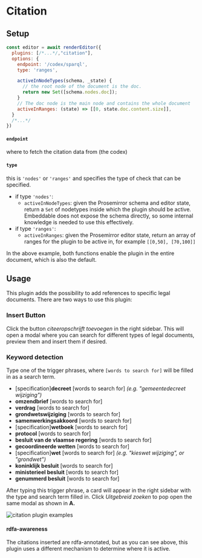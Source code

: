 # Citation

## Setup

```javascript
const editor = await renderEditor({
  plugins: [/*...*/,"citation"], 
  options: {
    endpoint: '/codex/sparql',
    type: 'ranges',

    activeInNodeTypes(schema, _state) {
      // the root node of the document is the doc.
      return new Set([schema.nodes.doc]);
    }
    // The doc node is the main node and contains the whole document
    activeInRanges: (state) => [[0, state.doc.content.size]],
  }
  /*...*/
})

```
#### `endpoint`
where to fetch the citation data from (the codex)
#### `type` 
this is `'nodes'` or `'ranges'` and specifies the type of check that can be specified. 
- if type `'nodes'`:
  - `activeInNodeTypes`: given the Prosemirror schema and editor state, return a `Set` of nodetypes inside which the plugin should be active. Embeddable does not expose the schema directly, so some internal knowledge is needed to use this effectively.
- if type `'ranges'`: 
  - `activeInRanges`: given the Prosemirror editor state, return an array of ranges for the plugin to be active in, for example `[[0,50], [70,100]]`

In the above example, both functions enable the plugin in the entire document,
which is also the default.


## Usage

This plugin adds the possibility to add references to specific legal documents. There are two ways to use this plugin:

### Insert Button
Click the button *citeeropschrijft toevoegen* in the right sidebar.
This will open a modal where you can search for different types of legal documents, preview them and insert them if desired.

### Keyword detection
Type one of the trigger phrases, where `[words to search for]` will be filled in as a search term.
* [specification]**decreet** [words to search for] *(e.g. "gemeentedecreet wijziging")*
* **omzendbrief** [words to search for]
* **verdrag** [words to search for]
* **grondwetswijziging** [words to search for]
* **samenwerkingsakkoord** [words to search for]
* [specification]**wetboek** [words to search for]
* **protocol** [words to search for]
* **besluit van de vlaamse regering** [words to search for]
* **gecoordineerde wetten** [words to search for]
* [specification]**wet** [words to search for] *(e.g. "kieswet wijziging", or "grondwet")*
* **koninklijk besluit** [words to search for]
* **ministerieel besluit** [words to search for]
* **genummerd besluit** [words to search for]

After typing this trigger phrase, a card will appear in the right sidebar with the type and search term filled in. Click *Uitgebreid zoeken* to pop open the same modal as shown in **A.**  

![citation plugin examples](https://github.com/lblod/frontend-embeddable-notule-editor/assets/126079676/d3b1e511-412a-4cab-95ba-e3f92371f261)


#### rdfa-awareness

The citations inserted are rdfa-annotated, but as you can see above, this plugin uses a 
different mechanism to determine where it is active.
